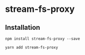 # stream-fs-proxy

## Installation

```
npm install stream-fs-proxy --save
```

```
yarn add stream-fs-proxy
```
